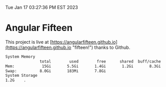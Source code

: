 Tue Jan 17 03:27:36 PM EST 2023

# Angular Fifteen


This project is live at [https://angularfifteen.github.io](https://angularfifteen.github.io "fifteen!") thanks to Github.

```bash
System Memory
               total        used        free      shared  buff/cache   available
Mem:            15Gi       5.5Gi       1.4Gi       1.2Gi       8.3Gi       8.2Gi
Swap:          8.0Gi       183Mi       7.8Gi
System Storage
1.2G	.
```
